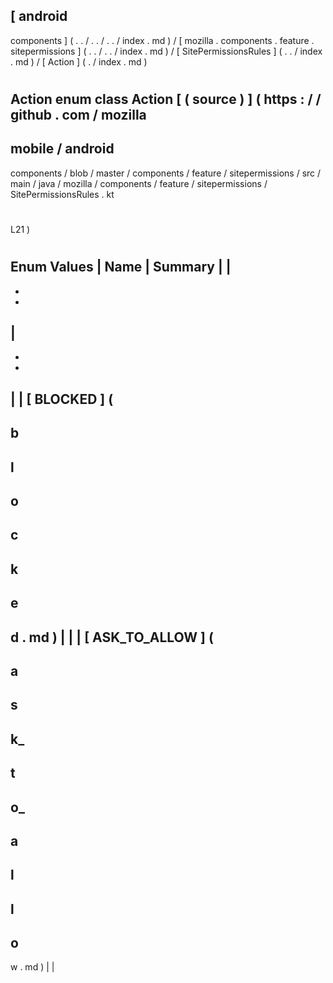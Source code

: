[
android
-
components
]
(
.
.
/
.
.
/
.
.
/
index
.
md
)
/
[
mozilla
.
components
.
feature
.
sitepermissions
]
(
.
.
/
.
.
/
index
.
md
)
/
[
SitePermissionsRules
]
(
.
.
/
index
.
md
)
/
[
Action
]
(
.
/
index
.
md
)
#
Action
enum
class
Action
[
(
source
)
]
(
https
:
/
/
github
.
com
/
mozilla
-
mobile
/
android
-
components
/
blob
/
master
/
components
/
feature
/
sitepermissions
/
src
/
main
/
java
/
mozilla
/
components
/
feature
/
sitepermissions
/
SitePermissionsRules
.
kt
#
L21
)
#
#
#
Enum
Values
|
Name
|
Summary
|
|
-
-
-
|
-
-
-
|
|
[
BLOCKED
]
(
-
b
-
l
-
o
-
c
-
k
-
e
-
d
.
md
)
|
|
|
[
ASK_TO_ALLOW
]
(
-
a
-
s
-
k_
-
t
-
o_
-
a
-
l
-
l
-
o
-
w
.
md
)
|
|
